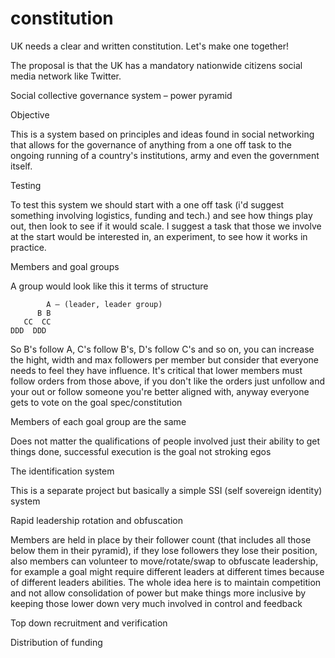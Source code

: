 # constitution
UK needs a clear and written constitution. Let's make one together!


The proposal is that the UK has a mandatory nationwide citizens social media network like Twitter. 

Social collective governance system – power pyramid

Objective

This is a system based on principles and ideas found in social networking that allows for the governance of anything from a one off task to the ongoing running of a country's institutions, army and even the government itself. 

Testing

To test this system we should start with a one off task (i'd suggest something involving logistics, funding and tech.) and see how things play out, then look to see if it would scale. I suggest a task that those we involve at the start would be interested in, an experiment, to see how it works in practice.

Members and goal groups

A group would look like this it terms of structure

            A – (leader, leader group)
          B B
       CC  CC
    DDD  DDD    

So B's follow A, C's follow B's, D's follow C's and so on, you can increase the hight, width and max followers per member but consider that everyone needs to feel they have influence. It's critical that lower members must follow orders from those above, if you don't like the orders just unfollow and your out or follow someone you're better aligned with, anyway everyone gets to vote on the goal spec/constitution

Members of each goal group are the same 

Does not matter the qualifications of people involved just their ability to get things done, successful execution is the goal not stroking egos 

The identification system

This is a separate project but basically a simple SSI (self sovereign identity) system

Rapid leadership rotation and obfuscation

Members are held in place by their follower count (that includes all those below them in their pyramid), if they lose followers they lose their position, also members can volunteer to move/rotate/swap to obfuscate leadership, for example a goal might require different leaders at different times because of different leaders abilities. The whole idea here is to maintain competition and not allow consolidation of power but make things more inclusive by keeping those lower down very much involved in control and feedback

Top down recruitment and verification

Distribution of funding

